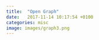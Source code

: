 ```yaml
---
title:  "Open Graph"
date:   2017-11-14 10:17:54 +0100
categories: misc
image: images/graph3.png
---
```

